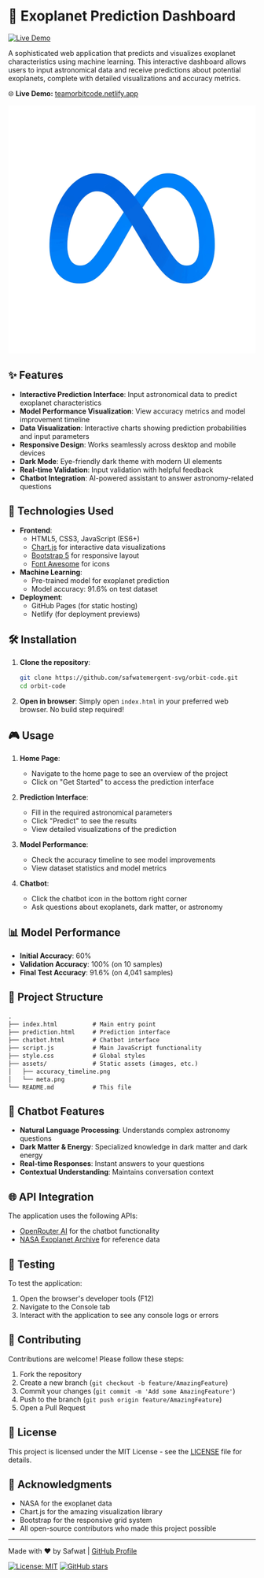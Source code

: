 # 🌌 Exoplanet Prediction Dashboard

[![Live Demo](https://img.shields.io/badge/🚀-Live%20Demo-06b6d4?style=for-the-badge&logo=netlify&logoColor=white)](https://teamorbitcode.netlify.app)

A sophisticated web application that predicts and visualizes exoplanet characteristics using machine learning. This interactive dashboard allows users to input astronomical data and receive predictions about potential exoplanets, complete with detailed visualizations and accuracy metrics.

🌐 **Live Demo:** [teamorbitcode.netlify.app](https://teamorbitcode.netlify.app)

![Dashboard Preview](meta.png)

## ✨ Features

- **Interactive Prediction Interface**: Input astronomical data to predict exoplanet characteristics
- **Model Performance Visualization**: View accuracy metrics and model improvement timeline
- **Data Visualization**: Interactive charts showing prediction probabilities and input parameters
- **Responsive Design**: Works seamlessly across desktop and mobile devices
- **Dark Mode**: Eye-friendly dark theme with modern UI elements
- **Real-time Validation**: Input validation with helpful feedback
- **Chatbot Integration**: AI-powered assistant to answer astronomy-related questions

## 🚀 Technologies Used

- **Frontend**:
  - HTML5, CSS3, JavaScript (ES6+)
  - [Chart.js](https://www.chartjs.org/) for interactive data visualizations
  - [Bootstrap 5](https://getbootstrap.com/) for responsive layout
  - [Font Awesome](https://fontawesome.com/) for icons
- **Machine Learning**:
  - Pre-trained model for exoplanet prediction
  - Model accuracy: 91.6% on test dataset
- **Deployment**:
  - GitHub Pages (for static hosting)
  - Netlify (for deployment previews)

## 🛠️ Installation

1. **Clone the repository**:
   ```bash
   git clone https://github.com/safwatemergent-svg/orbit-code.git
   cd orbit-code
   ```

2. **Open in browser**:
   Simply open `index.html` in your preferred web browser. No build step required!

## 🎮 Usage

1. **Home Page**:
   - Navigate to the home page to see an overview of the project
   - Click on "Get Started" to access the prediction interface

2. **Prediction Interface**:
   - Fill in the required astronomical parameters
   - Click "Predict" to see the results
   - View detailed visualizations of the prediction

3. **Model Performance**:
   - Check the accuracy timeline to see model improvements
   - View dataset statistics and model metrics

4. **Chatbot**:
   - Click the chatbot icon in the bottom right corner
   - Ask questions about exoplanets, dark matter, or astronomy

## 📊 Model Performance

- **Initial Accuracy**: 60%
- **Validation Accuracy**: 100% (on 10 samples)
- **Final Test Accuracy**: 91.6% (on 4,041 samples)

## 📁 Project Structure

```
.
├── index.html          # Main entry point
├── prediction.html     # Prediction interface
├── chatbot.html        # Chatbot interface
├── script.js           # Main JavaScript functionality
├── style.css           # Global styles
├── assets/             # Static assets (images, etc.)
│   ├── accuracy_timeline.png
│   └── meta.png
└── README.md           # This file
```

## 🤖 Chatbot Features

- **Natural Language Processing**: Understands complex astronomy questions
- **Dark Matter & Energy**: Specialized knowledge in dark matter and dark energy
- **Real-time Responses**: Instant answers to your questions
- **Contextual Understanding**: Maintains conversation context

## 🌐 API Integration

The application uses the following APIs:
- [OpenRouter AI](https://openrouter.ai/) for the chatbot functionality
- [NASA Exoplanet Archive](https://exoplanetarchive.ipac.caltech.edu/) for reference data

## 🧪 Testing

To test the application:
1. Open the browser's developer tools (F12)
2. Navigate to the Console tab
3. Interact with the application to see any console logs or errors

## 🤝 Contributing

Contributions are welcome! Please follow these steps:

1. Fork the repository
2. Create a new branch (`git checkout -b feature/AmazingFeature`)
3. Commit your changes (`git commit -m 'Add some AmazingFeature'`)
4. Push to the branch (`git push origin feature/AmazingFeature`)
5. Open a Pull Request

## 📄 License

This project is licensed under the MIT License - see the [LICENSE](LICENSE) file for details.

## 🙏 Acknowledgments

- NASA for the exoplanet data
- Chart.js for the amazing visualization library
- Bootstrap for the responsive grid system
- All open-source contributors who made this project possible

---

Made with ❤️ by Safwat | [GitHub Profile](https://github.com/safwatemergent-svg)

[![License: MIT](https://img.shields.io/badge/License-MIT-yellow.svg)](https://opensource.org/licenses/MIT)
[![GitHub stars](https://img.shields.io/github/stars/safwatemergent-svg/orbit-code?style=social)](https://github.com/safwatemergent-svg/orbit-code/stargazers)
